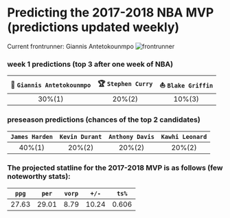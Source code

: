# Predicting the 2017-2018 NBA MVP (predictions updated weekly)
Current frontrunner: Giannis Antetokounmpo
![frontrunner](http://a.espncdn.com/combiner/i?img=/i/headshots/nba/players/full/3032977.png&w=350&h=254)

### week 1 predictions (top 3 after one week of NBA)

| :goat: `Giannis Antetokounmpo` | :trophy: `Stephen Curry` | :boat: `Blake Griffin` |
|:---:|:---:|:---:|
| 30%(1) | 20%(2) | 10%(3) |

### preseason predictions (chances of the top 2 candidates)

| `James Harden` | `Kevin Durant` | `Anthony Davis` | `Kawhi Leonard` |
|:---:|:---:|:---:|:---:|
| 40%(1) | 20%(2) | 20%(2) | 20%(2) |

### The projected statline for the 2017-2018 MVP is as follows (few noteworthy stats):

| `ppg` | `per` | `vorp` | `+/-` | `ts%` |
|:---:|:---:|:---:|:---:|:---:|
| 27.63 | 29.01 | 8.79 | 10.24 | 0.606 |